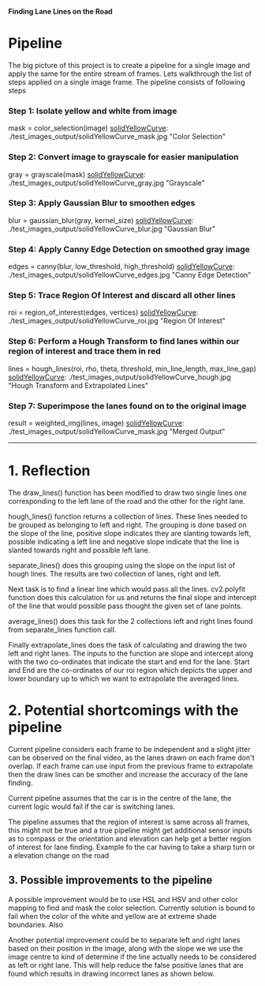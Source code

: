 **Finding Lane Lines on the Road**

# Pipeline

The big picture of this project is to create a pipeline for a single image and apply the same for the entire stream of frames.
Lets walkthrough the list of steps applied on a single image frame. The pipeline consists of following steps

[solidYellowCurve]: ./test_images_output/solidYellowCurve.jpg "Input Image"

### Step 1: Isolate yellow and white from image
mask = color_selection(image)
[solidYellowCurve]: ./test_images_output/solidYellowCurve_mask.jpg "Color Selection"

### Step 2: Convert image to grayscale for easier manipulation
gray = grayscale(mask)
[solidYellowCurve]: ./test_images_output/solidYellowCurve_gray.jpg "Grayscale"

### Step 3: Apply Gaussian Blur to smoothen edges
blur = gaussian_blur(gray, kernel_size)
[solidYellowCurve]: ./test_images_output/solidYellowCurve_blur.jpg "Gaussian Blur"

### Step 4: Apply Canny Edge Detection on smoothed gray image
edges = canny(blur, low_threshold, high_threshold)
[solidYellowCurve]: ./test_images_output/solidYellowCurve_edges.jpg "Canny Edge Detection"

### Step 5: Trace Region Of Interest and discard all other lines
roi = region_of_interest(edges, vertices)
[solidYellowCurve]: ./test_images_output/solidYellowCurve_roi.jpg "Region Of Interest"

### Step 6: Perform a Hough Transform to find lanes within our region of interest and trace them in red
lines = hough_lines(roi, rho, theta, threshold, min_line_length, max_line_gap)
[solidYellowCurve]: ./test_images_output/solidYellowCurve_hough.jpg "Hough Transform and Extrapolated Lines"

### Step 7: Superimpose the lanes found on to the original image
result = weighted_img(lines, image)
[solidYellowCurve]: ./test_images_output/solidYellowCurve_mask.jpg "Merged Output"

---

# 1. Reflection

The draw_lines() function has been modified to draw two single lines one corresponding to the left lane of the road and the other for the right lane.

hough_lines() function returns a collection of lines. These lines needed to be grouped as belonging to left and right. The grouping is done based on the slope of the line, positive slope indicates they are slanting towards left, possible indicating a left line and negative slope indicate that the line is slanted towards right and possible left lane.

separate_lines() does this grouping using the slope on the input list of hough lines. The results are two collection of lanes, right and left.

Next task is to find a linear line which would pass all the lines. cv2.polyfit function does this calculation for us and returns the final slope and intercept of the line that would possible pass thought the given set of lane points.

average_lines() does this task for the 2 collections left and right lines found from separate_lines function call.

Finally extrapolate_lines does the task of calculating and drawing the two left and right lanes. The inputs to the function are slope and intercept along with the two co-ordinates that indicate the start and end for the lane. Start and End are the co-ordinates of our roi region which depicts the upper and lower boundary up to which we want to extrapolate the averaged lines.

# 2. Potential shortcomings with the pipeline


Current pipeline considers each frame to be independent and a slight jitter can be observed on the final video, as the lanes drawn on each frame don't overlap. If each frame can use input from the previous frame to extrapolate then the draw lines can be smother and increase the accuracy of the lane finding.

Current pipeline assumes that the car is in the centre of the lane, the current logic would fail if the car is switching lanes.

The pipeline assumes that the region of interest is same across all frames, this might not be true and a true pipeline might get additional sensor inputs as to compass or the orientation and elevation can help get a better region of interest for lane finding.
Example fo the car having to take a sharp turn or a elevation change on the road


## 3. Possible improvements to the pipeline

A possible improvement would be to use HSL and HSV and other color mapping to find and mask the color selection. Currently solution is bound to fail when the color of the white and yellow are at extreme shade boundaries. Also

Another potential improvement could be to separate left and right lanes based on their position in the image, along with the slope we we use the image centre to kind of determine if the line actually needs to be considered as left or right lane. This will help reduce the false positive lanes that are found which results in drawing incorrect lanes as shown below.
